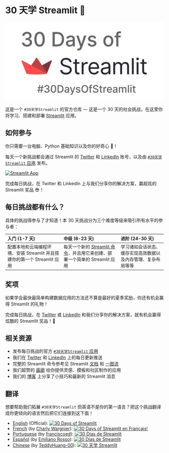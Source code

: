 # 30 天学 Streamlit 🎈

<img src='../../3AF34648-C61D-47CE-9E56-C496C5A7C240.jpeg' height=250>

这是一个 `#30天学Streamlit` 的官方仓库 — 这是一个 30 天的社会挑战，在这里你将学习、搭建和部署 [Streamlit](https://streamlit.io) 应用。

## 如何参与

你只需要一台电脑、Python 基础知识以及你的好奇心 🧠！

每天一个新挑战都会通过 Streamlit 的 [Twitter](https://twitter.com/streamlit) 和 [LinkedIn](https://www.linkedin.com/company/streamlit/posts/?feedView=all) 账号，以及由 [`#30天学Streamlit` 应用](https://share.streamlit.io/streamlit/30days/) 发布。

[![Streamlit App](https://static.streamlit.io/badges/streamlit_badge_black_white.svg)](https://share.streamlit.io/streamlit/30days/)

完成每日挑战，在 Twitter 和 LinkedIn 上与我们分享你的解决方案，赢超炫的 Streamlit 奖品 😎！

## 每日挑战都有什么？

具体的挑战得参与了才知道！本 30 天挑战分为三个难度等级来吸引所有水平的参与者：

| 入门 (1-7 天)                                                            | 中级 (8-23 天)                                                                                                                | 进阶 (24-30 天)                                              |
| :----------------------------------------------------------------------- | :---------------------------------------------------------------------------------------------------------------------------- | :----------------------------------------------------------- |
| 配置本地和云端编程环境、安装 Streamlit 并且搭建你的第一个 Streamlit 应用 | 每天一个新的 [Streamlit 命令](https://docs.streamlit.io/library/api-reference)，并且用它来创建、部署一个简单的 Streamlit 应用 | 学习诸如会话状态、缓存实现高效数据以及内存管理、复杂布局等等 |

## 奖项

如果学会最快最简单构建数据应用的方法还不算是最好的夏季奖励，你还有机会赢得 Streamlit 的礼物！

完成每日挑战，在 [Twitter](https://twitter.com/streamlit) 或 [LinkedIn](https://www.linkedin.com/company/streamlit/posts/?feedView=all) 和我们分享你的解决方案，就有机会赢得炫酷的 Streamlit 奖品！🎁

## 相关资源

- 发布每日挑战的官方 [`#30天学Streamlit` 应用](https://share.streamlit.io/streamlit/30days/)
- 我们在 [Twitter](https://twitter.com/streamlit) 和 [LinkedIn](https://www.linkedin.com/company/streamlit/posts/?feedView=all) 上的每日更新推送
- 完整的 Streamlit 命令参考见 Streamlit [文档](https://docs.streamlit.io/) 和 [一图流](https://docs.streamlit.io/library/cheatsheet)
- 我们超赞的 [画廊](https://streamlit.io/gallery) 给你提供灵感、模板和社区制作的应用
- 我们的 [博客](https://blog.streamlit.io/how-to-master-streamlit-for-data-science/) 上分享了小技巧和最新的 Streamlit 消息

## 翻译

想要帮助我们拓展 `#30天学Streamlit` 但英语不是你的第一语言？把这个挑战翻译成你更倾向的语言然后把它们连接到这下面！

- [English](https://github.com/streamlit/30days) (Official): [![30 Days of Streamlit](https://static.streamlit.io/badges/streamlit_badge_black_white.svg)](https://30days.streamlitapp.com)
- [French](https://github.com/streamlit/30days-French) (by [Charly Wargnier](https://github.com/charlyWargnier/)): [![30 Days of Streamlit en Français!](https://static.streamlit.io/badges/streamlit_badge_black_white.svg)](https://30days-in-french.streamlitapp.com/)
- [Portuguese](https://github.com/franciscoed/30days) (by [franciscoed](https://github.com/franciscoed)): [![30 Dias de Streamlit](https://static.streamlit.io/badges/streamlit_badge_black_white.svg)](https://share.streamlit.io/franciscoed/30days)
- [Español](https://github.com/arraydude/30days-spanish/) (by [Emiliano Rosso](https://github.com/arraydude)): [![30 Dias de Streamlit](https://static.streamlit.io/badges/streamlit_badge_black_white.svg)](https://share.streamlit.io/arraydude/30days)
- [Chinese](https://github.com/TeddyHuang-00/30days-Chinese) (by [TeddyHuang-00](https://github.com/TeddyHuang-00)): [![30 天学 Streamlit](https://static.streamlit.io/badges/streamlit_badge_black_white.svg)](https://30days-chinese.streamlit.app)
